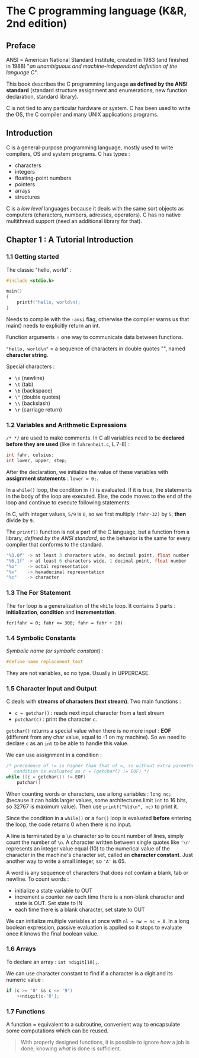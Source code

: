 The C programming language (K&R, 2nd edition)
=============================================

Preface
-------
ANSI = American National Standard Institute, created in 1983 (and finished in
1988) "_an unambiguous and machine-independant definition of the language C_".

This book describes the C programming language **as defined by the ANSI
standard** (standard structure assignment and enumerations, new function
declaration, standard library).

C is not tied to any particular hardware or system. C has been used to write the
OS, the C compiler and many UNIX applications programs.

Introduction
------------
C is a general-purpose programming language, mostly used to write compilers, OS
and system programs. C has types :
  * characters
  * integers
  * floating-point numbers
  * pointers
  * arrays
  * structures

C is a _low level_ languages because it deals with the same sort objects as
computers (characters, numbers, adresses, operators). C has no native
multithread support (need an additional library for that).

Chapter 1 : A Tutorial Introduction
-----------------------------------

### 1.1 Getting started
The classic "hello, world" :
```C
#include <stdio.h>

main()
{
    printf("hello, world\n);
}
```
Needs to compile with the `-ansi` flag, otherwise the compiler warns us that
main() needs to explicitly return an int.

Function arguments = one way to communicate data between functions.

`"hello, world\n"` = a sequence of characters in double quotes "", named
**character string**.

Special characters :
  * `\n` (newline)
  * `\t` (tab)
  * `\b` (backspace)
  * `\"` (double quotes)
  * `\\` (backslash)
  * `\r` (carriage return)

### 1.2 Variables and Arithmetic Expressions
`/* */` are used to make comments. In C all variables need to be **declared
before they are used** (like in `fahrenheit.c`, L 7-8) :

```C
int fahr, celsius;
int lower, upper, step;
```

After the declaration, we initialize the value of these variables with
**assignment statements** : `lower = 0;`.

In a `while()` loop, the condition in `()` is evaluated. If it is true, the
statements in the body of the loop are executed. Else, the code moves to the end
of the loop and continue to execute following statements.

In C, with integer values, `5/9` is `0`, so we first multiply `(fahr-32)` by
`5`, **then** divide by `9`.

The `printf()` function is not a part of the C language, but a function from a
library, _defined by the ANSI standard_, so the behavior is the same for every
compiler that conforms to the standard.

```C
"%3.0f" -> at least 3 characters wide, no decimal point, float number
"%6.1f" -> at least 6 characters wide, 1 decimal point, float number
"%o"    -> octal representation
"%x"    -> hexadecimal representation
"%c"    -> character
```

### 1.3 The For Statement
The `for` loop is a generalization of the `while` loop. It contains 3 parts :
**initialization**, **condition** and **incrementation**.

`for(fahr = 0; fahr <= 300; fahr = fahr + 20)`

### 1.4 Symbolic Constants
_Symbolic name (or symbolic constant)_ :
```C
#define name replacement_text
```
They are not variables, so no type. Usually in UPPERCASE.

### 1.5 Character Input and Output
C deals with **streams of characters (text stream)**. Two main functions :
  * `c = getchar()` : reads next input character from a text stream
  * `putchar(c)` : print the character `c`.

`getchar()` returns a special value when there is no more input : **EOF**
(different from any char value, equal to -1 on my machine). So we need to
declare `c` as an `int` to be able to handle this value.

We can use assignment in a condition :
```C
/* precedence of != is higher than that of =, so without extra parentheses,
   condition is evaluated as c = (getchar() != EOF) */
while ((c = getchar()) != EOF)
    putchar()
```

When counting words or characters, use a long variables : `long nc;` (because it
can holds larger values, some architectures limit `int` to 16 bits, so 32767 is
maximum value). Then use `printf("%ld\n", nc)` to print it.

Since the condition in a `while()` or a `for()` loop is evaluated
**before** entering the loop, the code returns 0 when there is no input.

A line is terminated by a `\n` character so to count number of lines, simply
count the number of `\n`. A character written between single quotes like `'\n'`
represents an integer value equal (10) to the numerical value of the character
in the machine's character set, called an **character constant**. Just another
way to write a small integer, so `'A'` is 65.

A word is any sequence of characters that does not contain a blank, tab or
newline. To count words :
  * initialize a state variable to OUT
  * increment a counter nw each time there is a non-blank character and state is
    OUT. Set state to IN
  * each time there is a blank character, set state to OUT

We can initialize multiple variables at once with `nl = nw = nc = 0`.  In a long
boolean expression, passive evaluation is applied so it stops to evaluate once
it knows the final boolean value.

### 1.6 Arrays
To declare an array : `int ndigit[10];`.

We can use character constant to find if a character is a digit and its numeric
value :
```C
if (c >= '0' && c <= '9')
    ++ndigit[c-'0'];
```

### 1.7 Functions
A function = equivalent to a subroutine, convenient way to encapsulate some
computations which can be reused.

> With properly designed functions, it is possible to ignore _how_ a job is
> done; knowing _what_ is done is sufficient.
